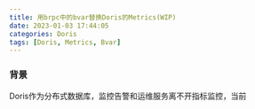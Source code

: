 ```yaml
---
title: 用brpc中的bvar替换Doris的Metrics(WIP)
date: 2023-01-03 17:44:05
categories: Doris
tags: [Doris, Metrics, Bvar]
---
```


### 背景

Doris作为分布式数据库，监控告警和运维服务离不开指标监控，当前
